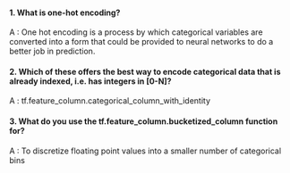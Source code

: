 #### 1. What is one-hot encoding?

A : One hot encoding is a process by which categorical variables are converted into a form that could be provided to neural networks to do a better job in prediction.

#### 2. Which of these offers the best way to encode categorical data that is already indexed, i.e. has integers in [0-N]?

A : tf.feature_column.categorical_column_with_identity

#### 3. What do you use the tf.feature_column.bucketized_column function for?

A : To discretize floating point values into a smaller number of categorical bins